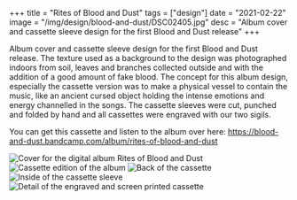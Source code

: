 +++
title = "Rites of Blood and Dust"
tags = ["design"]
date = "2021-02-22"
image = "/img/design/blood-and-dust/DSC02405.jpg"
desc = "Album cover and cassette sleeve design for the first Blood and Dust release"
+++

Album cover and cassette sleeve design for the first Blood and Dust release.
The texture used as a background to the design was photographed indoors from soil, leaves and branches collected outside and with the addition of a good amount of fake blood. The concept for this album design, especially the cassette version was to make a physical vessel to contain the music, like an ancient cursed object holding the intense emotions and energy channelled in the songs. The cassette sleeves were cut, punched and folded by hand and all cassettes were engraved with our two sigils.

You can get this cassette and listen to the album over here: https://blood-and-dust.bandcamp.com/album/rites-of-blood-and-dust

![Cover for the digital album Rites of Blood and Dust](/img/design/blood-and-dust/rites-blood-dust.png "Cover for the digital album Rites of Blood and Dust")
![Cassette edition of the album](/img/design/blood-and-dust/DSC02405.jpg "Cassette edition of the album")
![Back of the cassette](/img/design/blood-and-dust/DSC02408.jpg "Back of the cassette")
![Inside of the cassette sleeve](/img/design/blood-and-dust/DSC02409.jpg "Inside of the cassette sleeve")
![Detail of the engraved and screen printed cassette](/img/design/blood-and-dust/DSC02412.jpg "Detail of the engraved and screen printed cassette")
